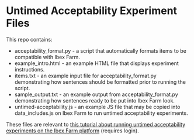 # Untimed Acceptability Experiment Files

This repo contains:

* acceptability_format.py - a script that automatically formats items to be compatible with Ibex Farm.
* example_intro.html - an example HTML file that displays experiment instructions.
* items.txt - an example input file for acceptability_format.py demonstrating how sentences should be formatted prior to running the script.
* sample_output.txt - an example output from acceptability_format.py demonstrating how sentences ready to be put into Ibex Farm look.
* untimed-acceptability.js - an example JS file that may be copied into data_includes.js on Ibex Farm to run untimed acceptability experiments.

These files are relevant to [this tutorial about running untimed acceptability experiments on the Ibex Farm platform](https://cell.wmwikis.net/Untimed%20Acceptability) (requires login).
